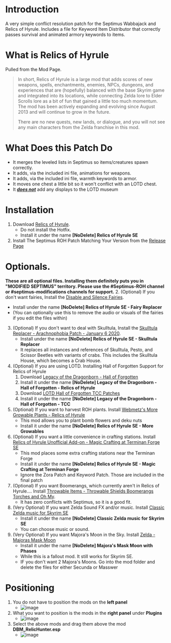 # Introduction
A very simple conflict resolution patch for the Septimus Wabbajack and Relics of Hyrule.
Includes a file for Keyword Item Distributor that correctly passes survival and animated armory keywords to items.

# What is Relics of Hyrule

Pulled from the Mod Page.

> In short, Relics of Hyrule is a large mod that adds scores of new weapons, spells, enchantments, enemies, NPCs, dungeons, and experiences that are (hopefully) balanced with the base Skyrim game and integrated into its locations, while connecting Zelda lore to Elder Scrolls lore as a bit of fun that gained a little too much momentum. The mod has been actively expanding and evolving since August 2013 and will continue to grow in the future.
> 
> There are no new quests, new lands, or dialogue, and you will not see any main characters from the Zelda franchise in this mod.

# What Does this Patch Do
- It merges the leveled lists in Septimus so items/creatures spawn correctly.
- It adds, via the included ini file, animations for weapons.
- It adds, via the included ini file, warmth keywords to armor.
- It moves one chest a little bit so it won't conflict with an LOTD chest.
- It <u>***does not***</u> add any displays to the LOTD museum

# Installation
1. Download [Relics of Hyrule](https://www.nexusmods.com/skyrimspecialedition/mods/12244). 
   - Do not install the Hotfix.
   - Install it under the name **[NoDelete] Relics of Hyrule SE**
2. Install The Septimus ROH Patch Matching Your Version from the [Release Page](https://github.com/Lost-Outpost/Septimus-ROH/releases)

# Optionals.  
**These are all optional files. Installing them definitely puts you in "MODIFIED SEPTIMUS" territory.  Please use the #Septimus-ROH channel or #septimus-modifications channels for support.**
2. (Optional) If you don't want fairies, Install the [Disable and Silence Fairies](https://www.nexusmods.com/skyrimspecialedition/mods/12244).
   - Install under the name **[NoDelete] Relics of Hyrule SE - Fairy Replacer**
   - (You can optionally use this to remove the audio or visuals of the fairies if you edit the files within)
3. (Optional) If you don't want to deal with Skulltula, Install the [Skulltula Replacer - Arachnophobia Patch - January 6 2020](https://www.nexusmods.com/skyrimspecialedition/mods/12244).
   - Install under the name **[NoDelete] Relics of Hyrule SE - Skulltula Replacer**
   - It replaces all instances and references of Skulltula, Pesto, and Scissor Beetles with variants of crabs. This includes the Skulltula House, which becomes a Crab House.
4. (Optional) If you are using LOTD. Installing Hall of Forgotten Support for Relics of Hyrule
   1. Download [Legacy of the Dragonborn - Hall of Forgotten](https://www.nexusmods.com/skyrimspecialedition/mods/64117)
   2. Install it under the name **[NoDelete] Legacy of the Dragonborn - Hall of Forgotten - Relics of Hyrule**
   3. Download [LOTD Hall of Forgotten TCC Patches](https://www.nexusmods.com/skyrimspecialedition/mods/64840)
   4. Install it under the name **[NoDelete] Legacy of the Dragonborn - Hall of Forgotten - TCC**
5. (Optional) If you want to harvest ROH plants. Install [Webmetz's More Growable Plants - Relics of Hyrule](https://www.nexusmods.com/skyrimspecialedition/mods/65912)
   - This mod allows you to plant bomb flowers and deku nuts
   - Install it under the name **[NoDelete] Relics of Hyrule SE - More Growables**
6. (Optional) If you want a little convenience in crafting stations. Install [Relics of Hyrule Unofficial Add-on - Magic Crafting at Terminan Forge SE](https://www.nexusmods.com/skyrimspecialedition/mods/31935)
   - This mod places some extra crafting stations near the Terminan Forge
   - Install it under the name **[NoDelete] Relics of Hyrule SE - Magic Crafting at Terminan Forge**
   - Ignore the Zora Patch and Keyword Patch. Those are included in the final patch
7. (Optional) If you want Boomerangs, which currently aren't in Relics of Hyrule.... Install [Throwable Items - Throwable Shields Boomerangs Torches and Oh My](https://www.nexusmods.com/skyrimspecialedition/mods/44627).  
   - It has zero conflicts with Septimus, so it is a good fit.
9. (Very Optional) If you want Zelda Sound FX and/or music. Install [Classic Zelda music for Skyrim SE](https://www.nexusmods.com/skyrimspecialedition/mods/4827)
   - Install it under the name **[NoDelete] Classic Zelda music for Skyrim SE**
   - You can choose music or sound.
0. (Very Optional) If you want Majora's Moon in the Sky. Install [Zelda - Majoras Mask Moon](https://www.nexusmods.com/fallout4/mods/11715)
   - Install it under the name **[NoDelete] Majora's Mask Moon with Phases**
   - While this is a fallout mod. It still works for Skyrim SE.
   - IF you don't want 2 Majora's Moons. Go into the mod folder and delete the files for either Secunda or Masswer

# Positioning
1. You do not have to position the mods on the **left panel**
   - ![image](https://user-images.githubusercontent.com/2394842/169926156-5ee38e8d-feef-4950-a2db-05da37ebda21.png)
2. What you want to position is the mods in the **right panel** under **Plugins**
   - ![image](https://user-images.githubusercontent.com/2394842/169926247-9ea07e56-1d40-4ab4-9ce6-e886b7e0e6e8.png)
3. Select the above mods and drag them above the mod **DBM_RelicHunter.esp**
   - ![image](https://user-images.githubusercontent.com/2394842/169926415-ed9ada57-793f-4ec0-b837-7b972bf88e97.png) 

